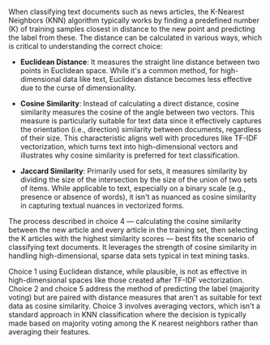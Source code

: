 When classifying text documents such as news articles, the K-Nearest Neighbors (KNN) algorithm typically works by finding a predefined number (K) of training samples closest in distance to the new point and predicting the label from these. The distance can be calculated in various ways, which is critical to understanding the correct choice:

- **Euclidean Distance**: It measures the straight line distance between two points in Euclidean space. While it's a common method, for high-dimensional data like text, Euclidean distance becomes less effective due to the curse of dimensionality.

- **Cosine Similarity**: Instead of calculating a direct distance, cosine similarity measures the cosine of the angle between two vectors. This measure is particularly suitable for text data since it effectively captures the orientation (i.e., direction) similarity between documents, regardless of their size. This characteristic aligns well with procedures like TF-IDF vectorization, which turns text into high-dimensional vectors and illustrates why cosine similarity is preferred for text classification. 

- **Jaccard Similarity**: Primarily used for sets, it measures similarity by dividing the size of the intersection by the size of the union of two sets of items. While applicable to text, especially on a binary scale (e.g., presence or absence of words), it isn't as nuanced as cosine similarity in capturing textual nuances in vectorized forms.

The process described in choice 4 — calculating the cosine similarity between the new article and every article in the training set, then selecting the K articles with the highest similarity scores — best fits the scenario of classifying text documents. It leverages the strength of cosine similarity in handling high-dimensional, sparse data sets typical in text mining tasks.

Choice 1 using Euclidean distance, while plausible, is not as effective in high-dimensional spaces like those created after TF-IDF vectorization. Choice 2 and choice 5 address the method of predicting the label (majority voting) but are paired with distance measures that aren't as suitable for text data as cosine similarity. Choice 3 involves averaging vectors, which isn't a standard approach in KNN classification where the decision is typically made based on majority voting among the K nearest neighbors rather than averaging their features.